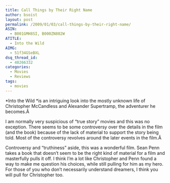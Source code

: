 ```yaml
---
title: Call Things by Their Right Name
author: bsoist
layout: post
permalink: /2009/01/03/call-things-by-their-right-name/
ASIN:
  - B001GMH8SI, B000ZN802W
ATITLE:
  - Into the Wild
AIMG:
  - 51f34GSeBXL
dsq_thread_id:
  - 48266332
categories:
  - Movies
  - Reviews
tags:
  - movies
---
```

*Into the Wild *is an intriguing look into the mostly unknown life of Christopher McCandless and Alexander Supertramp, the adventurer he becomes.Â 

I am normally very suspicious of &#8220;true story&#8221; movies and this was no exception. There seems to be some controversy over the details in the film (and the book) because of the lack of material to support the story being told. Most of the controversy revolves around the later events in the film.Â 

Controversy and &#8220;truthiness&#8221; aside, this was a wonderful film. Sean Penn takes a book that doesn&#8217;t seem to be the right kind of material for a film and masterfully pulls it off. I think I&#8217;m a lot like Christopher and Penn found a way to make me question his choices, while still pulling for him as my hero. For those of you who don&#8217;t necessarily understand dreamers, I think you will pull for Christopher too.

